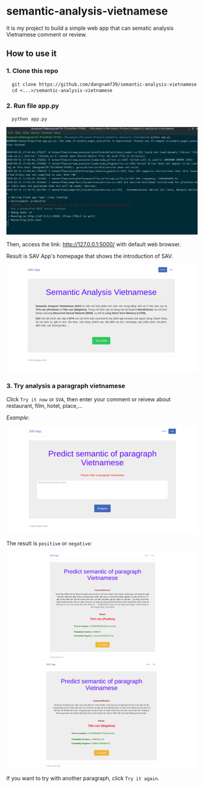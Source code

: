 # semantic-analysis-vietnamese


It is my project to build a simple web app that can sematic analysis Vietnamese comment or review.

## How to use it

### 1. Clone this repo
```console
  git clone https://github.com/dangnam739/semantic-analysis-vietnamese
  cd <...>/semantic-analysis-vietnamese
```

### 2. Run file app.py
```console
  python app.py
```
<img src='img/run.png'>

Then, access the link: http://127.0.0.1:5000/ with default web browser.

Result is SAV App's homepage that shows the introduction of SAV. 

<img src='img/home.png'>


### 3. Try analysis a paragraph vietnamese
Click `Try it now`  or `SVA`, then enter your comment or reivew about restaurant, film, hotel, place,...

_Example:_

<img src='img/sav.png'>

The result is `positive` or `negative`:

<img src='img/result-pos.png'>
<img src='img/result-neg.png'>


If you want to try with another paragraph, click `Try it again`.



